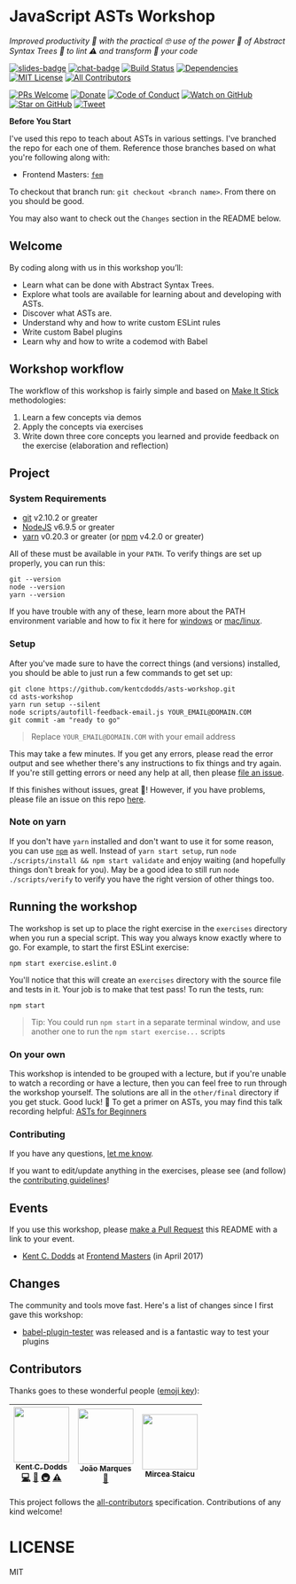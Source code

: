 # JavaScript ASTs Workshop

_Improved productivity 💯 with the practical 🤓 use of the power 💪 of Abstract
Syntax Trees 🌳 to lint ⚠️ and transform 🔀 your code_

[![slides-badge][slides-badge]][slides]
[![chat-badge][chat-badge]][chat]
[![Build Status][build-badge]][build]
[![Dependencies][dependencyci-badge]][dependencyci]
[![MIT License][license-badge]][LICENSE]
[![All Contributors](https://img.shields.io/badge/all_contributors-3-orange.svg?style=flat-square)](#contributors)

[![PRs Welcome][prs-badge]][prs]
[![Donate][donate-badge]][donate]
[![Code of Conduct][coc-badge]][coc]
[![Watch on GitHub][github-watch-badge]][github-watch]
[![Star on GitHub][github-star-badge]][github-star]
[![Tweet][twitter-badge]][twitter]

**Before You Start**

I've used this repo to teach about ASTs in various settings. I've branched the
repo for each one of them. Reference those branches based on what you're
following along with:

- Frontend Masters: [`fem`](https://github.com/kentcdodds/asts-workshop/tree/fem)

To checkout that branch run: `git checkout <branch name>`. From there on you
should be good.

You may also want to check out the `Changes` section in the README below.

## Welcome

By coding along with us in this workshop you’ll:

- Learn what can be done with Abstract Syntax Trees.
- Explore what tools are available for learning about and developing with ASTs.
- Discover what ASTs are.
- Understand why and how to write custom ESLint rules
- Write custom Babel plugins
- Learn why and how to write a codemod with Babel

## Workshop workflow

The workflow of this workshop is fairly simple and based on
[Make It Stick][makeitstick] methodologies:

1. Learn a few concepts via demos
2. Apply the concepts via exercises
3. Write down three core concepts you learned and provide feedback on the
   exercise (elaboration and reflection)

## Project

### System Requirements

- [git][git] v2.10.2 or greater
- [NodeJS][node] v6.9.5 or greater
- [yarn][yarn] v0.20.3 or greater (or [npm][npm] v4.2.0 or greater)

All of these must be available in your `PATH`. To verify things are set up
properly, you can run this:

```
git --version
node --version
yarn --version
```

If you have trouble with any of these, learn more about the PATH environment variable and how to fix it here for
[windows][win-path] or [mac/linux][mac-path].

### Setup

After you've made sure to have the correct things (and versions) installed, you should be able to just run a few
commands to get set up:

```
git clone https://github.com/kentcdodds/asts-workshop.git
cd asts-workshop
yarn run setup --silent
node scripts/autofill-feedback-email.js YOUR_EMAIL@DOMAIN.COM
git commit -am "ready to go"
```

> Replace `YOUR_EMAIL@DOMAIN.COM` with your email address

This may take a few minutes. If you get any errors, please read the error output
and see whether there's any instructions to fix things and try again. If you're
still getting errors or need any help at all, then please
[file an issue][issue].

If this finishes without issues, great 👏! However, if you have problems, please
file an issue on this repo [here][setup-issue].

### Note on yarn

If you don't have `yarn` installed and don't want to use it for some reason, you
can use [`npm`][npm] as well. Instead of `yarn start setup`, run
`node ./scripts/install && npm start validate` and enjoy waiting (and hopefully
things don't break for you). May be a good idea to still run
`node ./scripts/verify` to verify you have the right version of other things
too.

## Running the workshop

The workshop is set up to place the right exercise in the `exercises` directory
when you run a special script. This way you always know exactly where to go.
For example, to start the first ESLint exercise:

```
npm start exercise.eslint.0
```

You'll notice that this will create an `exercises` directory with the source
file and tests in it. Your job is to make that test pass! To run the tests, run:

```
npm start
```

> Tip: You could run `npm start` in a separate terminal window, and use another
> one to run the `npm start exercise...` scripts

### On your own

This workshop is intended to be grouped with a lecture, but if you're unable
to watch a recording or have a lecture, then you can feel free to run through
the workshop yourself. The solutions are all in the `other/final` directory
if you get stuck. Good luck! 🎉 To get a primer on ASTs, you may find this
talk recording helpful: [ASTs for Beginners](https://youtu.be/CFQBHy8RCpg)

### Contributing

If you have any questions, [let me know][issue].

If you want to edit/update anything in the exercises, please see (and follow)
the [contributing guidelines][contributing]!

## Events

If you use this workshop, please [make a Pull Request][makepr] this README with
a link to your event.

- [Kent C. Dodds][twitter-kentcdodds] at [Frontend Masters][fem] (in April 2017)

## Changes

The community and tools move fast. Here's a list of changes since I first gave
this workshop:

- [babel-plugin-tester][tester] was released and is a fantastic way to test your plugins

## Contributors

Thanks goes to these wonderful people ([emoji key](https://github.com/kentcdodds/all-contributors#emoji-key)):

<!-- ALL-CONTRIBUTORS-LIST:START - Do not remove or modify this section -->
| [<img src="https://avatars.githubusercontent.com/u/1500684?v=3" width="100px;"/><br /><sub>Kent C. Dodds</sub>](https://kentcdodds.com)<br />[💻](https://github.com/kentcdodds/asts-workshop/commits?author=kentcdodds "Code") [📖](https://github.com/kentcdodds/asts-workshop/commits?author=kentcdodds "Documentation") [🚇](#infra-kentcdodds "Infrastructure (Hosting, Build-Tools, etc)") [⚠️](https://github.com/kentcdodds/asts-workshop/commits?author=kentcdodds "Tests") | [<img src="https://avatars3.githubusercontent.com/u/15315098?v=3" width="100px;"/><br /><sub>João Marques</sub>](https://github.com/tigermarques)<br />[🐛](https://github.com/kentcdodds/asts-workshop/issues?q=author%3Atigermarques "Bug reports") | [<img src="https://avatars0.githubusercontent.com/u/999432?v=4" width="100px;"/><br /><sub>Mircea Staicu</sub>](https://github.com/mstaicu)<br /> |
| :---: | :---: | :---: |
<!-- ALL-CONTRIBUTORS-LIST:END -->

This project follows the [all-contributors](https://github.com/kentcdodds/all-contributors) specification. Contributions of any kind welcome!

# LICENSE

MIT

[npm]: https://www.npmjs.com/
[yarn]: https://yarnpkg.com/
[node]: https://nodejs.org
[git]: https://git-scm.com/
[slides]: http://kcd.im/asts-workshop-slides
[slides-badge]: https://cdn.rawgit.com/kentcdodds/custom-badges/2/badges/slides.svg
[chat]: https://gitter.im/kentcdodds/asts-workshop
[chat-badge]: https://img.shields.io/gitter/room/nwjs/nw.js.svg?style=flat-square
[build-badge]: https://img.shields.io/travis/kentcdodds/asts-workshop.svg?style=flat-square
[build]: https://travis-ci.org/kentcdodds/asts-workshop
[dependencyci-badge]: https://dependencyci.com/github/kentcdodds/asts-workshop/badge?style=flat-square
[dependencyci]: https://dependencyci.com/github/kentcdodds/asts-workshop
[license-badge]: https://img.shields.io/badge/license-MIT%20License-blue.svg?style=flat-square
[license]: https://github.com/kentcdodds/asts-workshop/blob/master/other/LICENSE
[prs-badge]: https://img.shields.io/badge/PRs-welcome-brightgreen.svg?style=flat-square
[prs]: http://makeapullrequest.com
[donate-badge]: https://img.shields.io/badge/$-support-green.svg?style=flat-square
[donate]: http://kcd.im/donate
[coc-badge]: https://img.shields.io/badge/code%20of-conduct-ff69b4.svg?style=flat-square
[coc]: https://github.com/kentcdodds/asts-workshop/blob/master/other/CODE_OF_CONDUCT.md
[github-watch-badge]: https://img.shields.io/github/watchers/kentcdodds/asts-workshop.svg?style=social
[github-watch]: https://github.com/kentcdodds/asts-workshop/watchers
[github-star-badge]: https://img.shields.io/github/stars/kentcdodds/asts-workshop.svg?style=social
[github-star]: https://github.com/kentcdodds/asts-workshop/stargazers
[twitter]: https://twitter.com/intent/tweet?text=Check%20out%20asts-workshop%20by%20@kentcdodds%20https://github.com/kentcdodds/asts-workshop%20%F0%9F%91%8D
[twitter-badge]: https://img.shields.io/twitter/url/https/github.com/kentcdodds/asts-workshop.svg?style=social
[emojis]: https://github.com/kentcdodds/all-contributors#emoji-key
[all-contributors]: https://github.com/kentcdodds/all-contributors
[watch-mode]: https://egghead.io/lessons/javascript-use-jest-s-interactive-watch-mode?pl=testing-javascript-with-jest-a36c4074
[makeitstick]: http://makeitstick.net/
[win-path]: https://www.howtogeek.com/118594/how-to-edit-your-system-path-for-easy-command-line-access/
[mac-path]: http://stackoverflow.com/a/24322978/971592
[issue]: https://github.com/kentcdodds/asts-workshop/issues/new
[setup-issue]: https://github.com/kentcdodds/asts-workshop/issues/new?title=Issues%20Setting%20Up&body=Here%27s%20my%20node/yarn%20version%20and%20the%20output%20when%20I%20run%20the%20commands:
[makepr]: http://makeapullrequest.com
[twitter-kentcdodds]: https://twitter.com/kentcdodds
[fem]: https://frontendmasters.com/
[contributing]: https://github.com/kentcdodds/asts-workshop/blob/master/CONTRIBUTING.md
[nps]: https://npmjs.com/package/nps
[tester]: https://github.com/babel-utils/babel-plugin-tester

